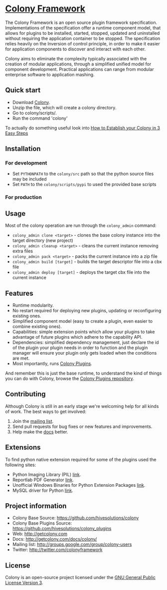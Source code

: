 # [Colony Framework](http://getcolony.com)
The Colony Framework is an open source plugin framework specification. Implementations of the specification offer a runtime component model, that allows for plugins to be installed, started, stopped, updated and uninstalled without requiring the application container to be stopped. The specification relies heavily on the Inversion of control principle, in order to make it easier for application components to discover and interact with each other.

Colony aims to eliminate the complexity typically associated with the creation of modular applications, through a simplified unified model for component development. Practical applications can range from modular enterprise software to application mashing.

## Quick start

* Download [Colony](http://hivesolutions.dyndns.org/integration_public/LATEST_SUCCESS/resources/colony_1.0.0_all.zip).
* Unzip the file, which will create a colony directory.
* Go to colony/scripts/<platform>.
* Run the command 'colony'

To actually do something useful look into [How to Establish your Colony in 3 Easy Steps](http://getcolony.com/docs/colony/documentation_how_to_establish_your_colony_in_3_easy_steps.html)

## Installation

### For development

* Set `PYTHONPATH` to the `colony/src` path so that the python source files may be included
* Set `PATH` to the `colony/scripts/pypi` to used the provided base scripts

### For production

## Usage

Most of the colony operation are run through the `colony_admin` command:

* `colony_admin clone <target>` - clones the base colony instance into the target directory (new project)
* `colony_admin cleanup <target>` - cleans the current instance removing extra files
* `colony_admin pack <target>` - packs the current instance into a zip file
* `colony_admin build [target]` - builds the target descriptor file into a cbx file
* `colony_admin deploy [target]` - deploys the target cbx file into the current instance

## Features

* Runtime modularity.
* No restart required for deploying new plugins, updating or reconfiguring existing ones.
* Simplified component model (easy to create a plugin, even easier to combine existing ones).
* Capabilities: simple extension points which allow your plugins to take advantage of future plugins which adhere to the capability API.
* Dependencies: simplified dependency management, just declare the id of the plugin your plugin needs in order to function and the plugin manager will ensure your plugin only gets loaded when the conditions are met.
* Most importantly, runs [Colony Plugins](https://github.com/hivesolutions/colony_plugins).

And remember this is just the base runtime, to understand the kind of things you can do with Colony, browse the [Colony Plugins repository](https://github.com/hivesolutions/colony_plugins).

## Contributing

Although Colony is still in an early stage we're welcoming help for all kinds of work.
The best ways to get involved:

1. Join the [mailing list](http://groups.google.com/group/colony-users).
2. Send pull requests for bug fixes or new features and improvements.
3. Help make the [docs](http://getcolony.com/docs/colony/) better.

## Extensions

To find python native extension required for some of the plugins used the following sites:

* Python Imaging Library (PIL) [link](http://www.pythonware.com/products/pil/).
* Reportlab PDF Generator [link](http://www.reportlab.com/).
* Unofficial Windows Binaries for Python Extension Packages [link](http://www.lfd.uci.edu/~gohlke/pythonlibs/).
* MySQL driver for Python [link](http://sourceforge.net/projects/mysql-python/).

## Project information

* Colony Base Source: https://github.com/hivesolutions/colony
* Colony Base Plugins Source: https://github.com/hivesolutions/colony_plugins
* Web: http://getcolony.com
* Docs: http://getcolony.com/docs/colony/
* Mailing list: http://groups.google.com/group/colony-users
* Twitter: http://twitter.com/colonyframework

## License

Colony is an open-source project licensed under the [GNU General Public License Version 3](http://www.gnu.org/licenses/gpl.html).
